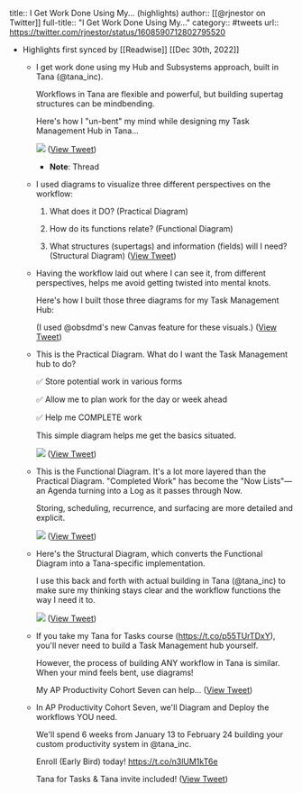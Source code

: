 title:: I Get Work Done Using My... (highlights)
author:: [[@rjnestor on Twitter]]
full-title:: "I Get Work Done Using My..."
category:: #tweets
url:: https://twitter.com/rjnestor/status/1608590712802795520

- Highlights first synced by [[Readwise]] [[Dec 30th, 2022]]
	- I get work done using my Hub and Subsystems approach, built in Tana (@tana_inc). 
	  
	  Workflows in Tana are flexible and powerful, but building supertag structures can be mindbending.
	  
	  Here's how I "un-bent" my mind while designing my Task Management Hub in Tana... 
	  
	  ![](https://pbs.twimg.com/media/FlLVebCWYAAFg-_.jpg) ([View Tweet](https://twitter.com/rjnestor/status/1608590712802795520))
		- **Note**: Thread
	- I used diagrams to visualize three different perspectives on the workflow:
	  
	  1. What does it DO? (Practical Diagram)
	  
	  2. How do its functions relate? (Functional Diagram)
	  
	  3. What structures (supertags) and information (fields) will I need? (Structural Diagram) ([View Tweet](https://twitter.com/rjnestor/status/1608590716581851137))
	- Having the workflow laid out where I can see it, from different perspectives, helps me avoid getting twisted into mental knots.
	  
	  Here's how I built those three diagrams for my Task Management Hub:
	  
	  (I used @obsdmd's new Canvas feature for these visuals.) ([View Tweet](https://twitter.com/rjnestor/status/1608590718255394818))
	- This is the Practical Diagram. What do I want the Task Management hub to do?
	  
	  ✅ Store potential work in various forms
	  
	  ✅ Allow me to plan work for the day or week ahead
	  
	  ✅ Help me COMPLETE work
	  
	  This simple diagram helps me get the basics situated. 
	  
	  ![](https://pbs.twimg.com/media/FlLYuh-X0AIWBF6.png) ([View Tweet](https://twitter.com/rjnestor/status/1608590720193155072))
	- This is the Functional Diagram. It's a lot more layered than the Practical Diagram. "Completed Work" has become the "Now Lists"—an Agenda turning into a Log as it passes through Now.
	  
	  Storing, scheduling, recurrence, and surfacing are more detailed and explicit. 
	  
	  ![](https://pbs.twimg.com/media/FlLZJ6TXgAE5X5h.jpg) ([View Tweet](https://twitter.com/rjnestor/status/1608590723980435460))
	- Here's the Structural Diagram, which converts the Functional Diagram into a Tana-specific implementation.
	  
	  I use this back and forth with actual building in Tana (@tana_inc) to make sure my thinking stays clear and the workflow functions the way I need it to. 
	  
	  ![](https://pbs.twimg.com/media/FlLZvm1X0AEm7ad.jpg) ([View Tweet](https://twitter.com/rjnestor/status/1608590729626157056))
	- If you take my Tana for Tasks course (https://t.co/p55TUrTDxY), you'll never need to build a Task Management hub yourself.
	  
	  However, the process of building ANY workflow in Tana is similar. When your mind feels bent, use diagrams!
	  
	  My AP Productivity Cohort Seven can help... ([View Tweet](https://twitter.com/rjnestor/status/1608590734449418242))
	- In AP Productivity Cohort Seven, we'll Diagram and Deploy the workflows YOU need.
	  
	  We'll spend 6 weeks from January 13 to February 24 building your custom productivity system in @tana_inc.
	  
	  Enroll (Early Bird) today! https://t.co/n3lUM1kT6e
	  
	  Tana for Tasks & Tana invite included! ([View Tweet](https://twitter.com/rjnestor/status/1608590736924233728))